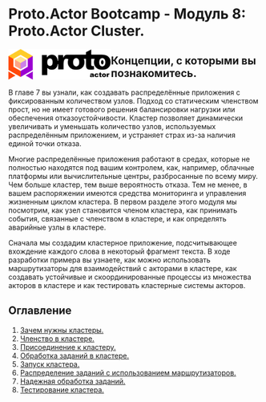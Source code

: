 # Proto.Actor Bootcamp - Модуль 8: Proto.Actor Cluster.

<img src="images/protowhite.png" alt="protowhite" style="float: left; zoom: 20%;" />

## Концепции, с которыми вы познакомитесь.

В главе 7 вы узнали, как создавать распределённые приложения с фиксированным количеством узлов. Подход со статическим членством прост, но не имеет готового решения балансировки нагрузки или обеспечения отказоустойчивости. Кластер позволяет динамически увеличивать и уменьшать количество узлов, используемых распределённым приложением, и устраняет страх из-за наличия единой точки отказа.

Многие распределённые приложения работают в средах, которые не полностью находятся под вашим контролем, как, например, облачные платформы или вычислительные центры, разбросанные по всему миру. Чем больше кластер, тем выше вероятность отказа. Тем не менее, в вашем распоряжении имеются средства мониторинга и управления жизненным циклом кластера. В первом разделе этого модуля мы посмотрим, как узел становится членом кластера, как принимать события, связанные с членством в кластере, и как определять аварийные узлы в кластере.

Сначала мы создадим кластерное приложение, подсчитывающее вхождение каждого слова в некоторый фрагмент текста. В ходе разработки примера вы узнаете, как можно использовать маршрутизаторы для взаимодействий с акторами в кластере, как создавать устойчивые и скоординированные процессы из множества акторов в кластере и как тестировать кластерные системы акторов.

## Оглавление

1. [Зачем нужны кластеры.](lesson-1/README.md)
2. [Членство в кластере.](lesson-2/README.md)
3. [Присоединение к кластеру.](lesson-3/README.md)
4. [Обработка заданий в кластере.](lesson-4/README.md)
5. [Запуск кластера.](lesson-5/README.md)
6. [Распределение заданий с использованием маршрутизаторов.](lesson-6/README.md)
7. [Надежная обработка заданий.](lesson-7/README.md)
8. [Тестирование кластера.](lesson-8/README.md)

